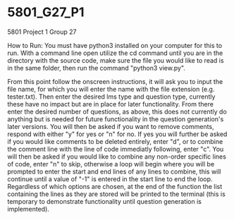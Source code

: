 # 5801_G27_P1
5801 Project 1 Group 27 


How to Run:
You must have python3 installed on your computer for this to run.
With a command line open utilize the cd command until you are in the directory with the source code, 
make sure the file you would like to read is in the same folder, then run the command "python3 view.py".

From this point follow the onscreen instructions, it will ask you to input the file name, for which you will enter 
the name with the file extension (e.g. tester.txt). Then enter the desired lms type and question type, 
currently these have no impact but are in place for later functionality. From there enter the desired number of questions, 
as above, this does not currently do anything but is needed for future functionality in the question generation's later versions. You will then be 
asked if you want to remove comments, respond with either "y" for yes or "n" for no. If yes you will further be asked if 
you would like comments to be deleted entirely, enter "d", or to combine the comment line with the line of code immediatly following,
enter "c". You will then be asked if you would like to combine any non-order specific lines of code, enter "n" to skip, 
otherwise a loop will begin where you will be prompted to enter the start and end lines of any lines to combine, this will 
continue until a value of "-1" is entered in the start line to end the loop. Regardless of which options are chosen, at the
end of the function the list containing the lines as they are stored will be printed to the terminal (this is temporary 
to demonstrate functionality until question generation is implemented). 
